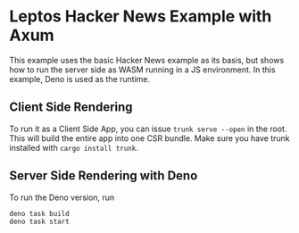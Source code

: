 # Leptos Hacker News Example with Axum

This example uses the basic Hacker News example as its basis, but shows how to run the server side as WASM running in a JS environment. In this example, Deno is used as the runtime. 

## Client Side Rendering
To run it as a Client Side App, you can issue  `trunk serve --open` in the root. This will build the entire
app into one CSR bundle. Make sure you have trunk installed with `cargo install trunk`.

## Server Side Rendering with Deno
To run the Deno version, run
```bash
deno task build
deno task start 
```
